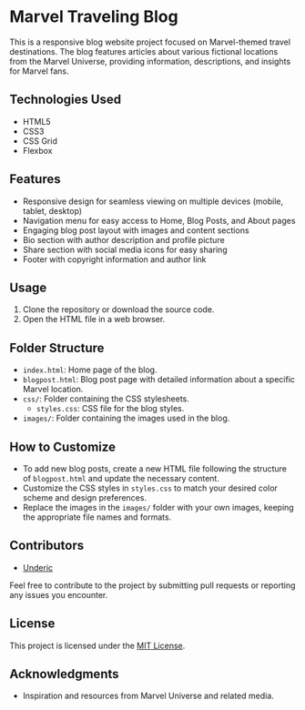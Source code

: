 # Marvel Traveling Blog

This is a responsive blog website project focused on Marvel-themed travel destinations. The blog features articles about various fictional locations from the Marvel Universe, providing information, descriptions, and insights for Marvel fans.

## Technologies Used

- HTML5
- CSS3
- CSS Grid
- Flexbox

## Features

- Responsive design for seamless viewing on multiple devices (mobile, tablet, desktop)
- Navigation menu for easy access to Home, Blog Posts, and About pages
- Engaging blog post layout with images and content sections
- Bio section with author description and profile picture
- Share section with social media icons for easy sharing
- Footer with copyright information and author link

## Usage

1. Clone the repository or download the source code.
2. Open the HTML file in a web browser.

## Folder Structure

- `index.html`: Home page of the blog.
- `blogpost.html`: Blog post page with detailed information about a specific Marvel location.
- `css/`: Folder containing the CSS stylesheets.
    - `styles.css`: CSS file for the blog styles.
- `images/`: Folder containing the images used in the blog.

## How to Customize

- To add new blog posts, create a new HTML file following the structure of `blogpost.html` and update the necessary content.
- Customize the CSS styles in `styles.css` to match your desired color scheme and design preferences.
- Replace the images in the `images/` folder with your own images, keeping the appropriate file names and formats.

## Contributors

- [Underic](https://github.com/Undericodea)

Feel free to contribute to the project by submitting pull requests or reporting any issues you encounter.

## License

This project is licensed under the [MIT License](LICENSE).

## Acknowledgments

- Inspiration and resources from Marvel Universe and related media.
